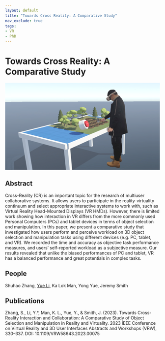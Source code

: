 ```yaml
---
layout: default
title: "Towards Cross Reality: A Comparative Study"
nav_exclude: true
tags:
- VR
- PhD
---
```


# Towards Cross Reality: A Comparative Study
![Towards Cross Reality: A Comparative Study](project_pictures%2FTowards_Cross_Reality_A_Comparative_Study.png)

## Abstract
Cross-Reality (CR) is an important topic for the research of multiuser collaborative systems. It allows users to participate in the reality-virtuality continuum and select appropriate interactive systems to work with, such as Virtual Reality Head-Mounted Displays (VR HMDs). However, there is limited work showing how interaction in VR differs from the more commonly used Personal Computers (PCs) and tablet devices in terms of object selection and manipulation. In this paper, we present a comparative study that investigated how users perform and perceive workload on 3D object selection and manipulation tasks using different devices (e.g. PC, tablet, and VR). We recorded the time and accuracy as objective task performance measures, and users’ self-reported workload as a subjective measure. Our results revealed that unlike the biased performances of PC and tablet, VR has a balanced performance and great potentials in complex tasks.

## People
Shuhao Zhang, [Yue Li], Ka Lok Man, Yong Yue, Jeremy Smith

## Publications
Zhang, S., Li, Y.*, Man, K. L., Yue, Y., & Smith, J. (2023). Towards Cross-Reality Interaction and Collaboration: A Comparative Study of Object Selection and Manipulation in Reality and Virtuality. 2023 IEEE Conference on Virtual Reality and 3D User Interfaces Abstracts and Workshops (VRW), 330–337. DOI: 10.1109/VRW58643.2023.00075

[Yue Li]: https://imyueli.github.io/

